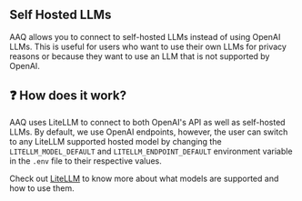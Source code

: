 ## Self Hosted LLMs

AAQ allows you to connect to self-hosted LLMs instead of using OpenAI LLMs. This is useful for users who want to use their own LLMs for privacy reasons or because they want to use an LLM that is not supported by OpenAI.

## :question: How does it work?

AAQ uses LiteLLM to connect to both OpenAI's API as well as self-hosted LLMs. By default, we use OpenAI endpoints, however, the user can switch to any LiteLLM supported hosted model by changing the `LITELLM_MODEL_DEFAULT` and `LITELLM_ENDPOINT_DEFAULT` environment variable in the `.env` file to their respective values.

Check out [LiteLLM](https://docs.litellm.ai/docs/providers) to know more about what models are supported and how to use them.
